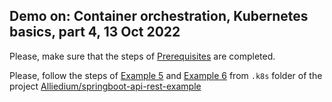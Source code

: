 ## Demo on: Container orchestration, Kubernetes basics, part 4, 13 Oct 2022

Please, make sure that the steps of 
[Prerequisites](https://github.com/Alliedium/springboot-api-rest-example/tree/master/.k8s#1-prerequisites)
are completed.

Please, follow the steps of 
[Example 5](https://github.com/Alliedium/springboot-api-rest-example/blob/master/.k8s/5-deployment-statefulset-configmap-secret)
and 
[Example 6](https://github.com/Alliedium/springboot-api-rest-example/blob/master/.k8s/6-job-with-minio)
from ```.k8s``` folder of the project 
[Alliedium/springboot-api-rest-example](https://github.com/Alliedium/springboot-api-rest-example/) 
